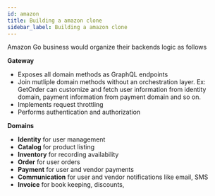 ```yaml
---
id: amazon
title: Building a amazon clone
sidebar_label: Building a amazon clone
---
```


Amazon Go business would organize their backends logic as follows

**Gateway**

+ Exposes all domain methods as GraphQL endpoints
+ Join mutliple domain methods without an orchestration layer. Ex: GetOrder can customize and fetch user information from identity domain, payment information from payment domain and so on.
+ Implements request throttling
+ Performs authentication and authorization

**Domains**

+ **Identity** for user management
+ **Catalog** for product listing
+ **Inventory** for recording availability
+ **Order** for user orders
+ **Payment** for user and vendor payments
+ **Communication** for user and vendor notifications like email, SMS
+ **Invoice** for book keeping, discounts,
